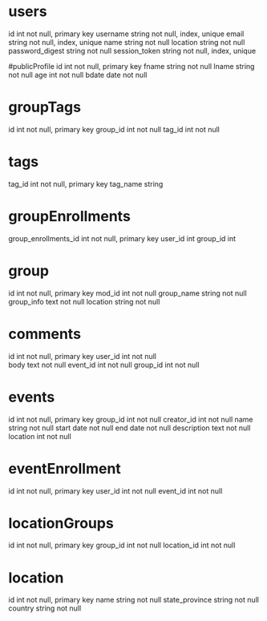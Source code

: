 # users
id                  int     not null, primary key
username            string  not null, index, unique
email               string  not null, index, unique
name                string  not null
location            string  not null
password_digest     string  not null
session_token       string  not null, index, unique

#publicProfile
id                  int not null, primary key
fname               string  not null
lname               string  not null
age                 int     not null
bdate               date    not null

# groupTags
id                  int   not null, primary key
group_id            int   not null
tag_id              int   not null

# tags
tag_id          int     not null, primary key
tag_name        string  

# groupEnrollments
group_enrollments_id  int  not null, primary key
user_id               int
group_id              int

# group
id            int     not null, primary key
mod_id        int     not null
group_name    string  not null
group_info    text    not null
location      string  not null

# comments
id            int     not null, primary key
user_id       int     not null  
body          text    not null
event_id      int     not null
group_id      int     not null

# events
id            int     not null, primary key
group_id      int     not null
creator_id    int     not null
name          string  not null
start         date    not null
end           date    not null
description   text    not null
location      int     not null

# eventEnrollment
id          int     not null, primary key
user_id     int     not null
event_id    int     not null

# locationGroups
id            int     not null, primary key
group_id      int     not null
location_id   int     not null

# location
id                 int     not null, primary key
name               string  not null
state_province     string  not null
country            string  not null

